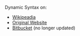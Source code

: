 Dynamic Syntax on:

- [Wikipeadia](https://en.wikipedia.org/wiki/Dynamic_syntax)
- [Original Website](https://www.dynamicsyntax.org/)
- [Bitbucket](https://bitbucket.org/dylandialoguesystem/workspace/projects/PROJ) (no longer updated)

